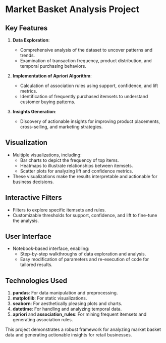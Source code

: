 # Market Basket Analysis Project

## Key Features
1. **Data Exploration**:
   - Comprehensive analysis of the dataset to uncover patterns and trends.
   - Examination of transaction frequency, product distribution, and temporal purchasing behaviors.

2. **Implementation of Apriori Algorithm**:
   - Calculation of association rules using support, confidence, and lift metrics.
   - Identification of frequently purchased itemsets to understand customer buying patterns.

3. **Insights Generation**:
   - Discovery of actionable insights for improving product placements, cross-selling, and marketing strategies.

## Visualization
- Multiple visualizations, including:
  - Bar charts to depict the frequency of top items.
  - Heatmaps to illustrate relationships between itemsets.
  - Scatter plots for analyzing lift and confidence metrics.
- These visualizations make the results interpretable and actionable for business decisions.

## Interactive Filters
- Filters to explore specific itemsets and rules.
- Customizable thresholds for support, confidence, and lift to fine-tune the analysis.

## User Interface
- Notebook-based interface, enabling:
  - Step-by-step walkthroughs of data exploration and analysis.
  - Easy modification of parameters and re-execution of code for tailored results.

## Technologies Used
1. **pandas**: For data manipulation and preprocessing.
2. **matplotlib**: For static visualizations.
3. **seaborn**: For aesthetically pleasing plots and charts.
4. **datetime**: For handling and analyzing temporal data.
5. **apriori** and **association_rules**: For mining frequent itemsets and generating association rules.

This project demonstrates a robust framework for analyzing market basket data and generating actionable insights for retail businesses.
